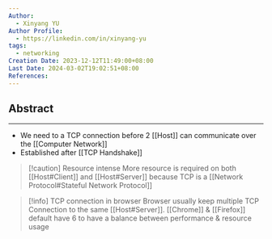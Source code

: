 ```yaml
---
Author:
  - Xinyang YU
Author Profile:
  - https://linkedin.com/in/xinyang-yu
tags:
  - networking
Creation Date: 2023-12-12T11:49:00+08:00
Last Date: 2024-03-02T19:02:51+08:00
References: 
---
```

## Abstract
---
- We need to a TCP connection before 2 [[Host]] can communicate over the [[Computer Network]]
- Established after [[TCP Handshake]]


>[!caution] Resource intense
> More resource is required on both [[Host#Client]] and [[Host#Server]] because TCP is a [[Network Protocol#Stateful Network Protocol]]


>[!info] TCP connection in browser
> Browser usually keep multiple TCP Connection to the same [[Host#Server]]. [[Chrome]] & [[Firefox]] default have 6 to have a balance between performance & resource usage
